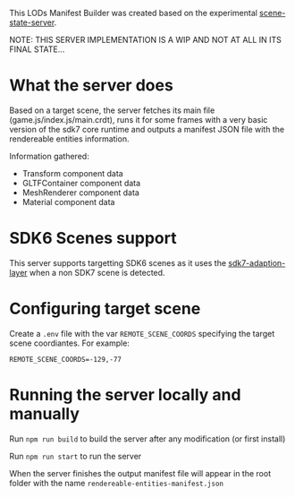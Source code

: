 This LODs Manifest Builder was created based on the experimental [scene-state-server](https://github.com/decentraland/scene-state-server).

NOTE: THIS SERVER IMPLEMENTATION IS A WIP AND NOT AT ALL IN ITS FINAL STATE...

# What the server does

Based on a target scene, the server fetches its main file (game.js/index.js/main.crdt), runs it for some frames with a very basic version of the sdk7 core runtime and outputs a manifest JSON file with the rendereable entities information.

Information gathered:
- Transform component data
- GLTFContainer component data
- MeshRenderer component data
- Material component data

# SDK6 Scenes support

This server supports targetting SDK6 scenes as it uses the [sdk7-adaption-layer](https://github.com/decentraland/sdk7-adaption-layer/tree/main) when a non SDK7 scene is detected. 

# Configuring target scene

Create a `.env` file with the var `REMOTE_SCENE_COORDS` specifying the target scene coordiantes. For example:

```
REMOTE_SCENE_COORDS=-129,-77
```

# Running the server locally and manually

Run `npm run build` to build the server after any modification (or first install)

Run `npm run start` to run the server

When the server finishes the output manifest file will appear in the root folder with the name `rendereable-entities-manifest.json`